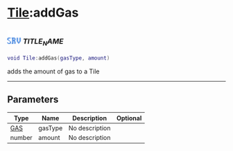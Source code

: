 # [Tile](../tile/README.md):addGas

### <img src="../../.gitbook/assets/server.png" width="32" height="32" /> $TITLE_NAME$

```lua
void Tile:addGas(gasType, amount)
```

adds the amount of gas to a Tile<br>

-----------------
## Parameters

| Type   | Name | Description | Optional |
| ------ | ---- | ----------- | -------: |
| [GAS](../gas/README.md) | gasType | No description |  |
| number | amount | No description |  |
